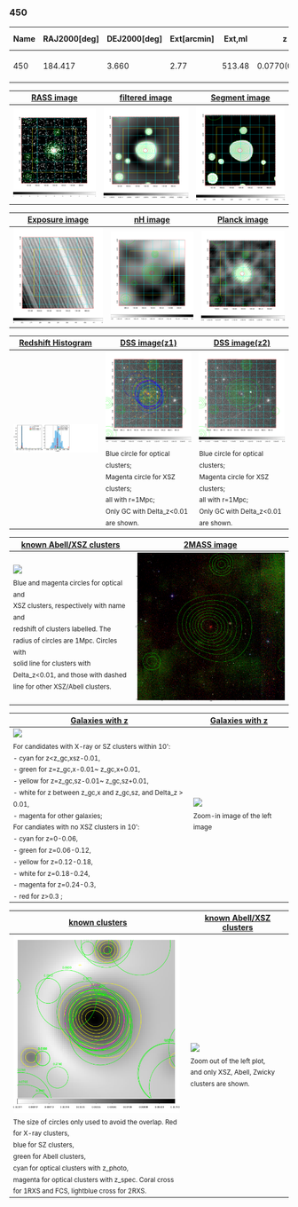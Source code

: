 <div STYLE="page-break-after: always;"></div>

### 450

|Name|RAJ2000[deg]|DEJ2000[deg] |Ext[arcmin]| Ext,ml | z | z_src| C|GC(XSZ,Delta_z<0.01)| GC(OPT,Delta_z<0.01)|GC| R_sig[arcmin] | R500[arcmin] | R500[Mpc]| CRsig[c/s] | CR500[c/s] |L500[1E44 erg/s]|F500[1E-12 erg/s/cm^2]| M500[1E14 Msun]|Tx[keV]|Cnt_sig|Beta|Rc[arcmin]|Comment|Alias|
|---|---|---|---|---|---|------|---|--------|---------|----------|---|---|---|---|---|---|---|---|---|---|---|---|---|---|
|450| 184.417| 3.660| 2.77| 513.48| 0.0770(0.005)| z1, z_xsz| B| F20, MCXC| N, W, Zw| F20, MCXC, N, W| 11.725| 12.665| 1.108| 0.917(0.056)| 0.929(0.056)| 2.670(0.074)| 18.332(0.505)| 4.16(0.06)| 5.29(0.05)| 394.8| 0.966(-0.047+0.025)| 5.662(-0.313+0.222)| -| k345|

|[RASS image](../image/450/450_img.pdf)|[filtered image](../image/450/450_fil.pdf)|[Segment image](../image/450/450_seg.pdf)|
|-------------------|--------------------|-------------------|
| <img src="../image/450/450_img.png" width="300">  | <img src="../image/450/450_fil.png" width="300">   | <img src="../image/450/450_seg.png" width="300">  |

|[Exposure image](../image/450/450_mex.pdf)| [nH image](../image/450/450_nh.pdf)| [Planck image](../image/450/450_p.pdf)|
|-------------------|--------------------|-------------------|
|<img src="../image/450/450_mex.png" width="300">   | <img src="../image/450/450_nh.png" width="300">    | <img src="../image/450/450_p.png" width="300"> |

|[Redshift Histogram](../image/450/450_zg.pdf) | [DSS image(z1)](../image/450/450_dss_z1.pdf)      |  [DSS image(z2)](../image/450/450_dss_z2.pdf)    |
|-------------------|--------------------|-------------------|
|<img src="../image/450/450_zg.png" width="300"> |<img src="../image/450/450_dss_z1.png" width="300"> <sub><br>Blue circle for optical clusters; <br>Magenta circle for XSZ clusters; <br>all with r=1Mpc; <br>Only GC with Delta_z<0.01 are shown. </sub>| <img src="../image/450/450_dss_z2.png" width="300"><sub><br>Blue circle for optical clusters; <br>Magenta circle for XSZ clusters; <br>all with r=1Mpc; <br>Only GC with Delta_z<0.01 are shown. </sub> |

|[known Abell/XSZ clusters](../image/450/450_m.pdf) | [2MASS image](../image/450/450_2mass.pdf)      |
|-------------------|-------------------|
|<img src=../image/450/450_m.png width="300"> <br><sub>Blue and magenta circles for optical and <br>XSZ clusters, respectively with name and <br>redshift of clusters labelled. The <br>radius of circles are 1Mpc. Circles with <br>solid line for clusters with <br>Delta_z<0.01, and those with dashed <br>line for other XSZ/Abell clusters.        </sub>|<img src="../image/450/450_2mass.png" width="300">  |

|[Galaxies with z](../image/450/450_opt_ned.pdf) |[Galaxies with z](../image/450/450_opt_ned_zoom.pdf) |
|-------------------|-------------------|
| <img src=../image/450/450_opt_ned.png width="300"> <br><sub> For candidates with X-ray or SZ clusters within 10': <br> - cyan for z<z_gc,xsz-0.01, <br> - green for z=z_gc,x-0.01~ z_gc,x+0.01, <br> - yellow for z=z_gc,sz-0.01~ z_gc,sz+0.01, <br> - white for z between z_gc,x and z_gc,sz, and Delta_z > 0.01, <br> - magenta for other galaxies; <br>For candiates with no XSZ clusters in 10': <br> - cyan for z=0-0.06, <br> - green for z=0.06-0.12, <br> - yellow for z=0.12-0.18, <br> - white for z=0.18-0.24, <br> - magenta for z=0.24-0.3, <br> - red for z>0.3 ;  </sub>|<img src=../image/450/450_opt_ned_zoom.png width="300">  <br><sub> Zoom-in image of the left image</sub>|

|[known clusters](../image/450/450_gc.pdf) |[known Abell/XSZ clusters](../image/450/450_gc_large.pdf) |
|-------------------|-------------------|
| <img src=../image/450/450_gc.png width="300"> <br><sub> The size of circles only used to avoid the overlap. Red for X-ray clusters, <br> blue for SZ clusters, <br> green for Abell clusters, <br> cyan for optical clusters with z_photo, <br> magenta for optical clusters with z_spec. Coral cross for 1RXS and FCS, lightblue cross for 2RXS. </sub>|<img src=../image/450/450_gc_large.png width="300"> <br><sub> Zoom out of the left plot, <br> and only XSZ, Abell, Zwicky clusters are shown. </sub> |



